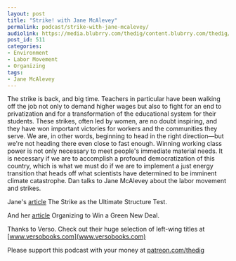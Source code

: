 ```yaml
---
layout: post
title: "Strike! with Jane McAlevey"
permalink: podcast/strike-with-jane-mcalevey/
audiolink: https://media.blubrry.com/thedig/content.blubrry.com/thedig/The_Dig_-_EP_189_-_McAlevey.mp3
post_id: 511
categories: 
- Environment
- Labor Movement
- Organizing
tags: 
- Jane McAlevey
---
```


The strike is back, and big time. Teachers in particular have been walking off the job not only to demand higher wages but also to fight for an end to privatization and for a transformation of the educational system for their students. These strikes, often led by women, are no doubt inspiring, and they have won important victories for workers and the communities they serve. We are, in other words, beginning to head in the right direction—but we're not heading there even close to fast enough. Winning working class power is not only necessary to meet people's immediate material needs. It is necessary if we are to accomplish a profound democratization of this country, which is what we must do if we are to implement a just energy transition that heads off what scientists have determined to be imminent climate catastrophe. Dan talks to Jane McAlevey about the labor movement and strikes.

Jane's [article](catalyst-journal.com/vol2/no3/the-strike-as-the-ultimate-structure-test) The Strike as the Ultimate Structure Test.

And her [article](https://jacobinmag.com/2019/03/green-new-deal-union-organizing-jobs?fbclid=IwAR3suOer0--1tnz3z7sKkDk81kxdZ8775besDDl25DOSQxp3ava-DQCZKtU) Organizing to Win a Green New Deal.

Thanks to Verso. Check out their huge selection of left-wing titles at [www.versobooks.com](www.versobooks.com)

Please support this podcast with your money at [patreon.com/thedig](http://www.patreon.com/TheDig) 